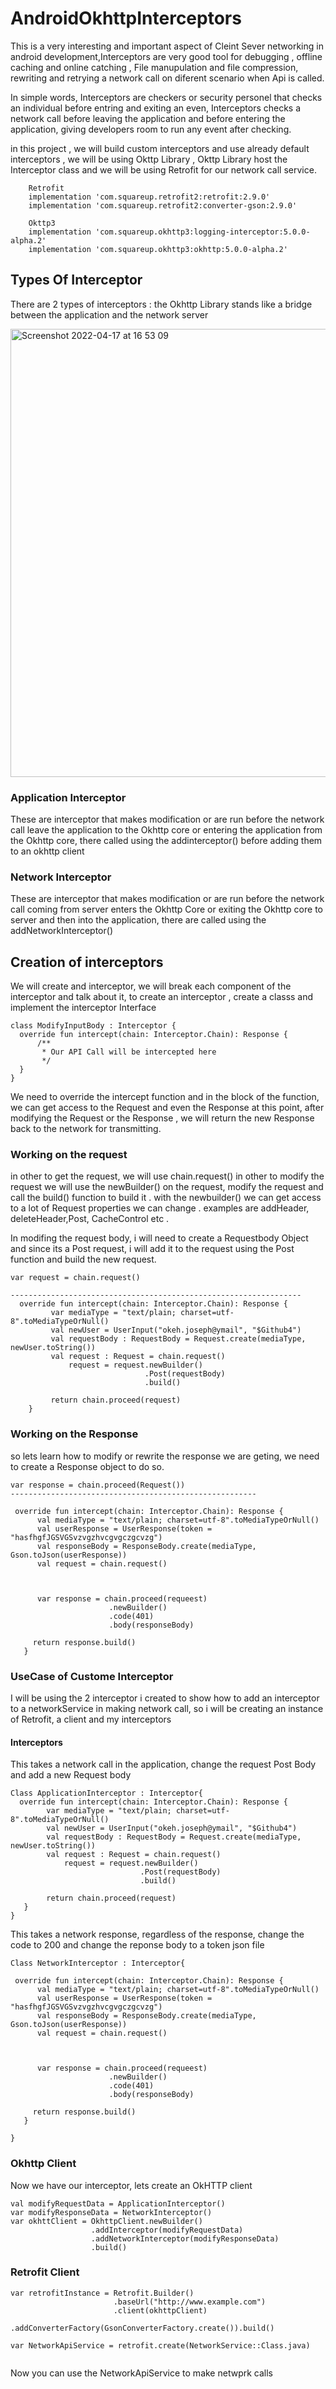 # AndroidOkhttpInterceptors

This is a very interesting and important aspect of Cleint Sever networking in android development,Interceptors are very good tool for debugging , offline 
caching and online catching , File manupulation and file compression, rewriting and retrying a network call on diferent scenario when Api is called.

In simple words, Interceptors are checkers or security personel that checks an individual before entring and exiting an even, Interceptors checks a network call 
before leaving the application and  before entering the application, giving developers room to run any event after checking. 

in this project , we will build custom interceptors and use already default interceptors , we will be using Okttp Library , Okttp Library host the Interceptor class and we will be using 
Retrofit for our network call service. 
```
    Retrofit
    implementation 'com.squareup.retrofit2:retrofit:2.9.0'
    implementation 'com.squareup.retrofit2:converter-gson:2.9.0'
    
    Okttp3
    implementation 'com.squareup.okhttp3:logging-interceptor:5.0.0-alpha.2'
    implementation 'com.squareup.okhttp3:okhttp:5.0.0-alpha.2'
```

## Types Of Interceptor
 There are 2 types of interceptors : 
   the Okhttp Library stands like a bridge between the application and the network server 
   
   <img width="717" alt="Screenshot 2022-04-17 at 16 53 09" src="https://user-images.githubusercontent.com/46386915/163722820-342627e2-c7a2-4c35-9275-6f8445e37acb.png">

 
 ### Application Interceptor
 These are interceptor that makes modification or are run before the network call leave the application to the Okhttp core or entering the application from the Okhttp core, there called using the 
 addinterceptor() before adding them to an okhttp client 
 
 ### Network Interceptor 
 These are interceptor that makes modification or are run before the network call coming from server  enters the Okhttp Core or exiting the Okhttp core to server and then into the application, there are called using the addNetworkInterceptor()
 
 ## Creation of interceptors 
  We will create and interceptor, we will break each component of the interceptor and talk about it, to create an interceptor , create a classs and implement the interceptor Interface 
  ```
 class ModifyInputBody : Interceptor {
    override fun intercept(chain: Interceptor.Chain): Response {
        /**
         * Our API Call will be intercepted here
         */
    }
}
```
We need to override the intercept function and in the block of the function, we can get access to the Request and even the Response at this point, after modifying the Request or the Response , we will return the new Response back to the network for transmitting. 

### Working on the request 
  in other to get the request, we will use chain.request()
  in other to modify the request we will use the newBuilder() on the request, modify the request and call the build() function to build it . 
  with the newbuilder() we can get access to a lot of Request  properties we can change . examples are addHeader, deleteHeader,Post, CacheControl etc .
  
  In modifing the request body, i will need to create a Requestbody Object and since its a Post request, i will add it to the request using the Post function and build the new request. 
  
```
var request = chain.request()

-----------------------------------------------------------------
  override fun intercept(chain: Interceptor.Chain): Response {
         var mediaType = "text/plain; charset=utf-8".toMediaTypeOrNull()
         val newUser = UserInput("okeh.joseph@ymail", "$Github4")
         val requestBody : RequestBody = Request.create(mediaType, newUser.toString())
         val request : Request = chain.request()
             request = request.newBuilder()
                              .Post(requestBody)
                              .build()
             
         return chain.proceed(request)
    }

```

### Working on the Response 
 so lets learn how to modify or rewrite the response we are geting, we need to create a Response object to do so. 
 
 ```
 var response = chain.proceed(Request())
 -------------------------------------------------------
 
  override fun intercept(chain: Interceptor.Chain): Response {
       val mediaType = "text/plain; charset=utf-8".toMediaTypeOrNull()
       val userResponse = UserResponse(token = "hasfhgfJGSVGSvzvgzhvcgvgczgcvzg")
       val responseBody = ResponseBody.create(mediaType, Gson.toJson(userResponse))
       val request = chain.request()
       
       
       
       var response = chain.proceed(requeest)
                       .newBuilder()
                       .code(401)
                       .body(responseBody)
                       
      return response.build()
    }
 
 ```
 
 ### UseCase of Custome Interceptor
 I will be using the 2 interceptor i created to show how to add an interceptor to a networkService in making network call, so i will be creating an instance of Retrofit, a client and my interceptors 
 
 #### Interceptors
 This takes a network call in the application, change the request Post Body and add a new Request body
 ```
 Class ApplicationInterceptor : Interceptor{
   override fun intercept(chain: Interceptor.Chain): Response {
         var mediaType = "text/plain; charset=utf-8".toMediaTypeOrNull()
         val newUser = UserInput("okeh.joseph@ymail", "$Github4")
         val requestBody : RequestBody = Request.create(mediaType, newUser.toString())
         val request : Request = chain.request()
             request = request.newBuilder()
                              .Post(requestBody)
                              .build()
             
         return chain.proceed(request)
    }
 }
 ```
 
 This takes a network response, regardless of the response, change the code to 200 and change the reponse body to a token json file 
 
 ```
 Class NetworkInterceptor : Interceptor{
 
  override fun intercept(chain: Interceptor.Chain): Response {
       val mediaType = "text/plain; charset=utf-8".toMediaTypeOrNull()
       val userResponse = UserResponse(token = "hasfhgfJGSVGSvzvgzhvcgvgczgcvzg")
       val responseBody = ResponseBody.create(mediaType, Gson.toJson(userResponse))
       val request = chain.request()
       
       
       
       var response = chain.proceed(requeest)
                       .newBuilder()
                       .code(401)
                       .body(responseBody)
                       
      return response.build()
    }
 
 }
 ```
 
 
 ### Okhttp Client 
 Now we have our interceptor, lets create an OkHTTP client 
 
 ```
 val modifyRequestData = ApplicationInterceptor()
 var modifyResponseData = NetworkInterceptor() 
 var okhttClient = OkhttpClient.newBuilder()
                   .addInterceptor(modifyRequestData)
                   .addNetworkInterceptor(modifyResponseData)
                   .build()
 ```
 ### Retrofit Client
 ```
 var retrofitInstance = Retrofit.Builder()
                        .baseUrl("http://www.example.com")
                        .client(okhttpClient)
                        .addConverterFactory(GsonConverterFactory.create()).build()
 
 var NetworkApiService = retrofit.create(NetworkService::Class.java)
                        
  ```
  
  Now you can use the NetworkApiService to make netwprk calls 
 
 
  
